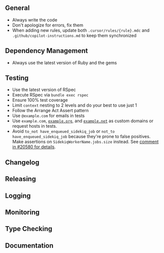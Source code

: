 ## General
- Always write the code
- Don't apologize for errors, fix them
- When adding new rules, update both `.cursor/rules/{rule}.mdc` and `.github/copilot-instructions.md` to keep them synchronized

## Dependency Management
- Always use the latest version of Ruby and the gems

## Testing
- Use the latest version of RSpec
- Execute RSpec via `bundle exec rspec`
- Ensure 100% test coverage
- Limit `context` nesting to 2 levels and do your best to use just 1
- Follow the Arrange Act Assert pattern
- Use `@example.com` for emails in tests
- Use `example.com`, [`example.org`](http://example.org), and [`example.net`](http://example.net) as custom domains or request hosts in tests.
- Avoid `to_not have_enqueued_sidekiq_job` or `not_to have_enqueued_sidekiq_job` because they're prone to false positives. Make assertions on `SidekiqWorkerName.jobs.size` instead. See [comment in #20580 for details](https://github.com/gumroad/web/pull/20580#discussion_r716199137).

## Changelog

## Releasing

## Logging

## Monitoring

## Type Checking

## Documentation
